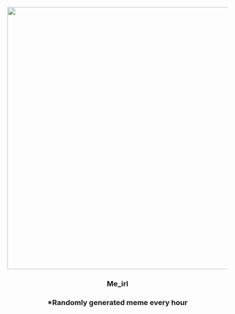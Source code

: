 <p align="center">
        <img src="https://i.redd.it/nby4ugn59zn81.jpg" width="600" height="600">
        </p>
        <h3 align="center">Me_irl</h3>
        <h3 align="center">*Randomly generated meme every hour</h3>
    